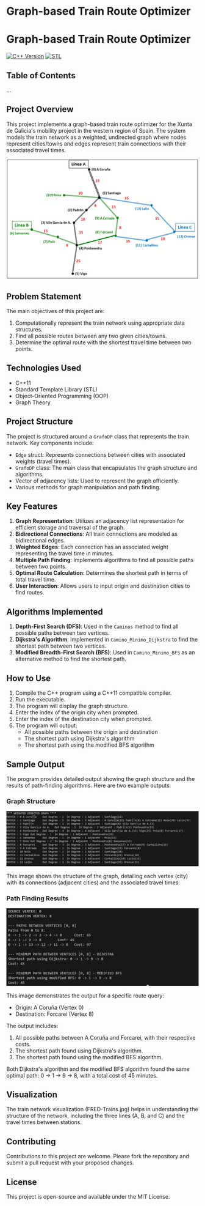 # Graph-based Train Route Optimizer

# Graph-based Train Route Optimizer

[![C++ Version](https://img.shields.io/badge/C%2B%2B-11-blue.svg)](https://en.cppreference.com/w/cpp/11)
[![STL](https://img.shields.io/badge/STL-C%2B%2B-green.svg)](https://en.cppreference.com/w/cpp/container)

## Table of Contents
...

## Project Overview

This project implements a graph-based train route optimizer for the Xunta de Galicia's mobility project in the western region of Spain. The system models the train network as a weighted, undirected graph where nodes represent cities/towns and edges represent train connections with their associated travel times.

![Train Network Graph](images/RED-Trains.jpg)

## Problem Statement

The main objectives of this project are:
1. Computationally represent the train network using appropriate data structures.
2. Find all possible routes between any two given cities/towns.
3. Determine the optimal route with the shortest travel time between two points.

## Technologies Used

- C++11
- Standard Template Library (STL)
- Object-Oriented Programming (OOP)
- Graph Theory

## Project Structure

The project is structured around a `GrafoDP` class that represents the train network. Key components include:

- `Edge` struct: Represents connections between cities with associated weights (travel times).
- `GrafoDP` class: The main class that encapsulates the graph structure and algorithms.
- Vector of adjacency lists: Used to represent the graph efficiently.
- Various methods for graph manipulation and path finding.

## Key Features

1. **Graph Representation**: Utilizes an adjacency list representation for efficient storage and traversal of the graph.
2. **Bidirectional Connections**: All train connections are modeled as bidirectional edges.
3. **Weighted Edges**: Each connection has an associated weight representing the travel time in minutes.
4. **Multiple Path Finding**: Implements algorithms to find all possible paths between two points.
5. **Optimal Route Calculation**: Determines the shortest path in terms of total travel time.
6. **User Interaction**: Allows users to input origin and destination cities to find routes.

## Algorithms Implemented

1. **Depth-First Search (DFS)**: Used in the `Caminos` method to find all possible paths between two vertices.
2. **Dijkstra's Algorithm**: Implemented in `Camino_Minimo_Dijkstra` to find the shortest path between two vertices.
3. **Modified Breadth-First Search (BFS)**: Used in `Camino_Minimo_BFS` as an alternative method to find the shortest path.

## How to Use

1. Compile the C++ program using a C++11 compatible compiler.
2. Run the executable.
3. The program will display the graph structure.
4. Enter the index of the origin city when prompted.
5. Enter the index of the destination city when prompted.
6. The program will output:
   - All possible paths between the origin and destination
   - The shortest path using Dijkstra's algorithm
   - The shortest path using the modified BFS algorithm

## Sample Output

The program provides detailed output showing the graph structure and the results of path-finding algorithms. Here are two example outputs:

### Graph Structure
![Graph Structure Output](images/Locations.jpg)

This image shows the structure of the graph, detailing each vertex (city) with its connections (adjacent cities) and the associated travel times.

### Path Finding Results
![Path Finding Results](images/Output.jpg)

This image demonstrates the output for a specific route query:
- Origin: A Coruña (Vertex 0)
- Destination: Forcarei (Vertex 8)

The output includes:
1. All possible paths between A Coruña and Forcarei, with their respective costs.
2. The shortest path found using Dijkstra's algorithm.
3. The shortest path found using the modified BFS algorithm.

Both Dijkstra's algorithm and the modified BFS algorithm found the same optimal path: 0 -> 1 -> 9 -> 8, with a total cost of 45 minutes.

## Visualization

The train network visualization (FRED-Trains.jpg) helps in understanding the structure of the network, including the three lines (A, B, and C) and the travel times between stations.

## Contributing

Contributions to this project are welcome. Please fork the repository and submit a pull request with your proposed changes.

## License

This project is open-source and available under the MIT License.
